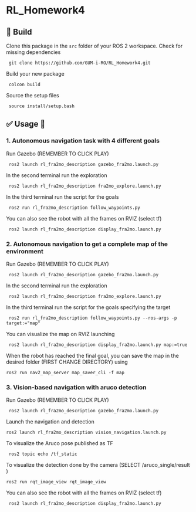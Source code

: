 # RL_Homework4

## :hammer: Build

Clone this package in the `src` folder of your ROS 2 workspace. Check for missing dependencies
```
 git clone https://github.com/GUM-i-RO/RL_Homework4.git

```
Build your new package

```
 colcon build
```
Source the setup files

```
 source install/setup.bash
```
## :white_check_mark: Usage 🤖
### 1. Autonomous navigation task with 4 different goals

Run Gazebo (REMEMBER TO CLICK PLAY)
```
 ros2 launch rl_fra2mo_description gazebo_fra2mo.launch.py

```
In the second terminal run the exploration
```
 ros2 launch rl_fra2mo_description fra2mo_explore.launch.py 
```
In the third terminal run the script for the goals
```
 ros2 run rl_fra2mo_description follow_waypoints.py 
```
You can also see the robot with all the frames on RVIZ (select tf)
```
 ros2 launch rl_fra2mo_description display_fra2mo.launch.py 
```
### 2. Autonomous navigation to get a complete map of the environment

Run Gazebo (REMEMBER TO CLICK PLAY)
```
 ros2 launch rl_fra2mo_description gazebo_fra2mo.launch.py
```
In the second terminal run the exploration
```
 ros2 launch rl_fra2mo_description fra2mo_explore.launch.py 
```
In the third terminal run the script for the goals specifying the target
```
 ros2 run rl_fra2mo_description follow_waypoints.py --ros-args -p target:="map"
```
You can visualize the map on RVIZ launching
```
 ros2 launch rl_fra2mo_description display_fra2mo.launch.py map:=true
```
When the robot has reached the final goal, you can save the map in the desired folder (FIRST CHANGE DIRECTORY) using
```
ros2 run nav2_map_server map_saver_cli -f map
```

### 3. Vision-based navigation with aruco detection
Run Gazebo (REMEMBER TO CLICK PLAY)
```
 ros2 launch rl_fra2mo_description gazebo_fra2mo.launch.py
```
Launch the navigation and detection
```
ros2 launch rl_fra2mo_description vision_navigation.launch.py 
```
To visualize the Aruco pose published as TF
```
 ros2 topic echo /tf_static
```
To visualize the detection done by the camera (SELECT /aruco_single/result )
```
ros2 run rqt_image_view rqt_image_view 
```
You can also see the robot with all the frames on RVIZ (select tf)
```
 ros2 launch rl_fra2mo_description display_fra2mo.launch.py
```

